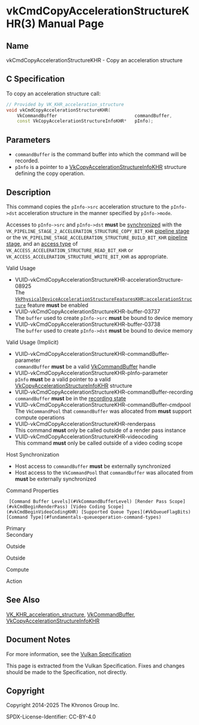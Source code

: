 # vkCmdCopyAccelerationStructureKHR(3) Manual Page

## Name

vkCmdCopyAccelerationStructureKHR - Copy an acceleration structure



## [](#_c_specification)C Specification

To copy an acceleration structure call:

```c++
// Provided by VK_KHR_acceleration_structure
void vkCmdCopyAccelerationStructureKHR(
    VkCommandBuffer                             commandBuffer,
    const VkCopyAccelerationStructureInfoKHR*   pInfo);
```

## [](#_parameters)Parameters

- `commandBuffer` is the command buffer into which the command will be recorded.
- `pInfo` is a pointer to a [VkCopyAccelerationStructureInfoKHR](https://registry.khronos.org/vulkan/specs/latest/man/html/VkCopyAccelerationStructureInfoKHR.html) structure defining the copy operation.

## [](#_description)Description

This command copies the `pInfo->src` acceleration structure to the `pInfo->dst` acceleration structure in the manner specified by `pInfo->mode`.

Accesses to `pInfo->src` and `pInfo->dst` **must** be [synchronized](https://registry.khronos.org/vulkan/specs/latest/html/vkspec.html#synchronization-dependencies) with the `VK_PIPELINE_STAGE_2_ACCELERATION_STRUCTURE_COPY_BIT_KHR` [pipeline stage](https://registry.khronos.org/vulkan/specs/latest/html/vkspec.html#synchronization-pipeline-stages) or the `VK_PIPELINE_STAGE_ACCELERATION_STRUCTURE_BUILD_BIT_KHR` [pipeline stage](https://registry.khronos.org/vulkan/specs/latest/html/vkspec.html#synchronization-pipeline-stages), and an [access type](https://registry.khronos.org/vulkan/specs/latest/html/vkspec.html#synchronization-access-types) of `VK_ACCESS_ACCELERATION_STRUCTURE_READ_BIT_KHR` or `VK_ACCESS_ACCELERATION_STRUCTURE_WRITE_BIT_KHR` as appropriate.

Valid Usage

- [](#VUID-vkCmdCopyAccelerationStructureKHR-accelerationStructure-08925)VUID-vkCmdCopyAccelerationStructureKHR-accelerationStructure-08925  
  The [`VkPhysicalDeviceAccelerationStructureFeaturesKHR`::`accelerationStructure`](https://registry.khronos.org/vulkan/specs/latest/html/vkspec.html#features-accelerationStructure) feature **must** be enabled
- [](#VUID-vkCmdCopyAccelerationStructureKHR-buffer-03737)VUID-vkCmdCopyAccelerationStructureKHR-buffer-03737  
  The `buffer` used to create `pInfo->src` **must** be bound to device memory
- [](#VUID-vkCmdCopyAccelerationStructureKHR-buffer-03738)VUID-vkCmdCopyAccelerationStructureKHR-buffer-03738  
  The `buffer` used to create `pInfo->dst` **must** be bound to device memory

Valid Usage (Implicit)

- [](#VUID-vkCmdCopyAccelerationStructureKHR-commandBuffer-parameter)VUID-vkCmdCopyAccelerationStructureKHR-commandBuffer-parameter  
  `commandBuffer` **must** be a valid [VkCommandBuffer](https://registry.khronos.org/vulkan/specs/latest/man/html/VkCommandBuffer.html) handle
- [](#VUID-vkCmdCopyAccelerationStructureKHR-pInfo-parameter)VUID-vkCmdCopyAccelerationStructureKHR-pInfo-parameter  
  `pInfo` **must** be a valid pointer to a valid [VkCopyAccelerationStructureInfoKHR](https://registry.khronos.org/vulkan/specs/latest/man/html/VkCopyAccelerationStructureInfoKHR.html) structure
- [](#VUID-vkCmdCopyAccelerationStructureKHR-commandBuffer-recording)VUID-vkCmdCopyAccelerationStructureKHR-commandBuffer-recording  
  `commandBuffer` **must** be in the [recording state](#commandbuffers-lifecycle)
- [](#VUID-vkCmdCopyAccelerationStructureKHR-commandBuffer-cmdpool)VUID-vkCmdCopyAccelerationStructureKHR-commandBuffer-cmdpool  
  The `VkCommandPool` that `commandBuffer` was allocated from **must** support compute operations
- [](#VUID-vkCmdCopyAccelerationStructureKHR-renderpass)VUID-vkCmdCopyAccelerationStructureKHR-renderpass  
  This command **must** only be called outside of a render pass instance
- [](#VUID-vkCmdCopyAccelerationStructureKHR-videocoding)VUID-vkCmdCopyAccelerationStructureKHR-videocoding  
  This command **must** only be called outside of a video coding scope

Host Synchronization

- Host access to `commandBuffer` **must** be externally synchronized
- Host access to the `VkCommandPool` that `commandBuffer` was allocated from **must** be externally synchronized

Command Properties

     [Command Buffer Levels](#VkCommandBufferLevel) [Render Pass Scope](#vkCmdBeginRenderPass) [Video Coding Scope](#vkCmdBeginVideoCodingKHR) [Supported Queue Types](#VkQueueFlagBits) [Command Type](#fundamentals-queueoperation-command-types)

Primary  
Secondary

Outside

Outside

Compute

Action

## [](#_see_also)See Also

[VK\_KHR\_acceleration\_structure](https://registry.khronos.org/vulkan/specs/latest/man/html/VK_KHR_acceleration_structure.html), [VkCommandBuffer](https://registry.khronos.org/vulkan/specs/latest/man/html/VkCommandBuffer.html), [VkCopyAccelerationStructureInfoKHR](https://registry.khronos.org/vulkan/specs/latest/man/html/VkCopyAccelerationStructureInfoKHR.html)

## [](#_document_notes)Document Notes

For more information, see the [Vulkan Specification](https://registry.khronos.org/vulkan/specs/latest/html/vkspec.html#vkCmdCopyAccelerationStructureKHR)

This page is extracted from the Vulkan Specification. Fixes and changes should be made to the Specification, not directly.

## [](#_copyright)Copyright

Copyright 2014-2025 The Khronos Group Inc.

SPDX-License-Identifier: CC-BY-4.0